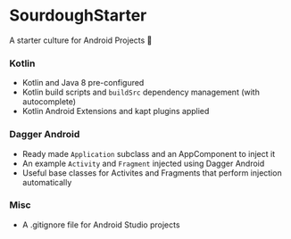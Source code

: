 # SourdoughStarter
A starter culture for Android Projects :bread:

### Kotlin
* Kotlin and Java 8 pre-configured
* Kotlin build scripts and `buildSrc` dependency management (with autocomplete)
* Kotlin Android Extensions and kapt plugins applied

### Dagger Android
* Ready made `Application` subclass and an AppComponent to inject it
* An example `Activity` and `Fragment` injected using Dagger Android
* Useful base classes for Activites and Fragments that perform injection automatically

### Misc
* A .gitignore file for Android Studio projects
